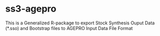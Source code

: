 # ss3-agepro
This is a Generalized R-package to export Stock Synthesis Ouput Data (*.sso) and Bootstrap files to AGEPRO Input Data File Format
